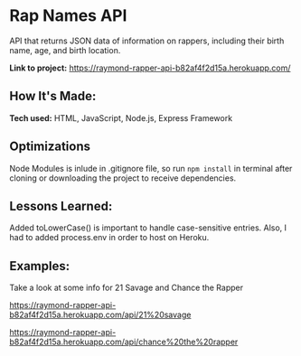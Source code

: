 # Rap Names API
API that returns JSON data of information on rappers, including their birth name, age, and birth location.

**Link to project:** https://raymond-rapper-api-b82af4f2d15a.herokuapp.com/

## How It's Made:

**Tech used:** HTML, JavaScript, Node.js, Express Framework

## Optimizations
Node Modules is inlude in .gitignore file, so run `npm install` in terminal after cloning or downloading the project to receive dependencies. 

## Lessons Learned:

Added toLowerCase() is important to handle case-sensitive entries. Also, I had to added process.env in order to host on Heroku.

## Examples:
Take a look at some info for 21 Savage and Chance the Rapper

https://raymond-rapper-api-b82af4f2d15a.herokuapp.com/api/21%20savage

https://raymond-rapper-api-b82af4f2d15a.herokuapp.com/api/chance%20the%20rapper


